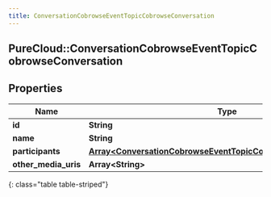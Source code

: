 ```yaml
---
title: ConversationCobrowseEventTopicCobrowseConversation
---
```

## PureCloud::ConversationCobrowseEventTopicCobrowseConversation

## Properties

|Name | Type | Description | Notes|
|------------ | ------------- | ------------- | -------------|
| **id** | **String** |  | [optional] |
| **name** | **String** |  | [optional] |
| **participants** | [**Array&lt;ConversationCobrowseEventTopicCobrowseMediaParticipant&gt;**](ConversationCobrowseEventTopicCobrowseMediaParticipant.html) |  | [optional] |
| **other_media_uris** | **Array&lt;String&gt;** |  | [optional] |
{: class="table table-striped"}


